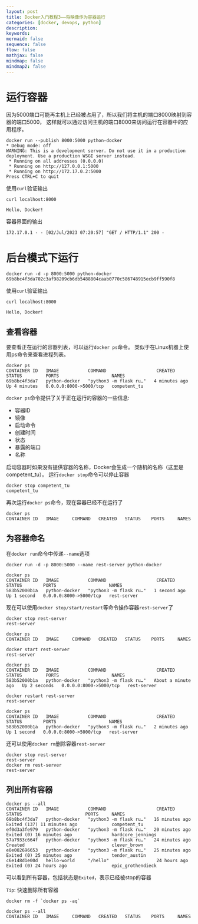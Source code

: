```yaml
---
layout: post
title: Docker入门教程3——将映像作为容器运行
categories: [docker, devops, python]
description:
keywords:
mermaid: false
sequence: false
flow: false
mathjax: false
mindmap: false
mindmap2: false
---
```


# 运行容器

因为5000端口可能再主机上已经被占用了，所以我们将主机的端口8000映射到容器的端口5000，
这样就可以通过访问主机的端口8000来访问运行在容器中的应用程序。
```
docker run --publish 8000:5000 python-docker
* Debug mode: off
WARNING: This is a development server. Do not use it in a production deployment. Use a production WSGI server instead.
 * Running on all addresses (0.0.0.0)
 * Running on http://127.0.0.1:5000
 * Running on http://172.17.0.2:5000
Press CTRL+C to quit
```

使用`curl`验证输出
```
curl localhost:8000

Hello, Docker!
```

容器界面的输出
```
172.17.0.1 - - [02/Jul/2023 07:20:57] "GET / HTTP/1.1" 200 -
```


# 后台模式下运行

```
docker run -d -p 8000:5000 python-docker
69b8bc4f3da702c3af98209cb6db5488804caab0770c586748915ecb9ff590f8
```

使用`curl`验证输出
```
curl localhost:8000

Hello, Docker!
```

## 查看容器


要查看正在运行的容器列表，可以运行`docker ps`命令。
类似于在Linux机器上使用ps命令来查看进程列表。

```
docker ps
CONTAINER ID   IMAGE           COMMAND                   CREATED         STATUS         PORTS                    NAMES
69b8bc4f3da7   python-docker   "python3 -m flask ru…"   4 minutes ago   Up 4 minutes   0.0.0.0:8000->5000/tcp   competent_tu
```

`docker ps`命令提供了关于正在运行的容器的一些信息:
- 容器ID
- 镜像
- 启动命令
- 创建时间
- 状态
- 暴露的端口
- 名称

启动容器时如果没有提供容器的名称，Docker会生成一个随机的名称（这里是competent_tu）。
运行`docker stop`命令可以停止容器

```
docker stop competent_tu
competent_tu
```

再次运行`docker ps`命令，现在容器已经不在运行了
```
docker ps
CONTAINER ID   IMAGE     COMMAND   CREATED   STATUS    PORTS     NAMES
```

## 为容器命名

在`docker run`命令中传递`--name`选项
```
docker run -d -p 8000:5000 --name rest-server python-docker

docker ps
CONTAINER ID   IMAGE           COMMAND                   CREATED        STATUS        PORTS                    NAMES
583b52000b1a   python-docker   "python3 -m flask ru…"   1 second ago   Up 1 second   0.0.0.0:8000->5000/tcp   rest-server
```

现在可以使用`docker stop/start/restart`等命令操作容器`rest-server`了

```
docker stop rest-server
rest-server

docker ps
CONTAINER ID   IMAGE     COMMAND   CREATED   STATUS    PORTS     NAMES

docker start rest-server
rest-server

docker ps
CONTAINER ID   IMAGE           COMMAND                   CREATED              STATUS         PORTS                    NAMES
583b52000b1a   python-docker   "python3 -m flask ru…"   About a minute ago   Up 2 seconds   0.0.0.0:8000->5000/tcp   rest-server

docker restart rest-server
rest-server

docker ps
CONTAINER ID   IMAGE           COMMAND                   CREATED         STATUS        PORTS                    NAMES
583b52000b1a   python-docker   "python3 -m flask ru…"   2 minutes ago   Up 1 second   0.0.0.0:8000->5000/tcp   rest-server
```

还可以使用`docker rm`删除容器`rest-server`

```
docker stop rest-server
rest-server
docker rm rest-server
rest-server
```


## 列出所有容器

```
docker ps --all
CONTAINER ID   IMAGE           COMMAND                   CREATED          STATUS                        PORTS     NAMES
69b8bc4f3da7   python-docker   "python3 -m flask ru…"   16 minutes ago   Exited (137) 11 minutes ago             competent_tu
ef0d3a3fe979   python-docker   "python3 -m flask ru…"   20 minutes ago   Exited (0) 16 minutes ago               hardcore_jennings
57a7933c664f   python-docker   "python3 -m flask ru…"   24 minutes ago   Created                                 clever_brown
e0e002696653   python-docker   "python3 -m flask ru…"   25 minutes ago   Exited (0) 25 minutes ago               tender_austin
c6e148d1e00d   hello-world     "/hello"                  24 hours ago     Exited (0) 24 hours ago                 epic_grothendieck
```
可以看到所有容器，包括状态是`Exited`，表示已经被stop的容器

`Tip`: 快速删除所有容器

```
docker rm -f `docker ps -aq`

docker ps --all
CONTAINER ID   IMAGE     COMMAND   CREATED   STATUS    PORTS     NAMES
```
